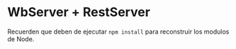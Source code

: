 # WbServer + RestServer

Recuerden que deben de ejecutar ```npm install``` para reconstruir los
modulos de Node.
